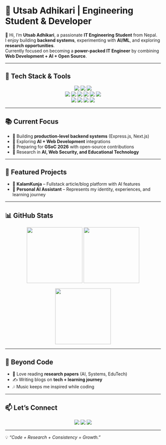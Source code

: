 # 🚀 Utsab Adhikari | Engineering Student & Developer  

👋 Hi, I’m **Utsab Adhikari**, a passionate **IT Engineering Student** from Nepal.  
I enjoy building **backend systems**, experimenting with **AI/ML**, and exploring **research opportunities**.  
Currently focused on becoming a **power-packed IT Engineer** by combining **Web Development + AI + Open Source**.  

---

## 🔧 Tech Stack & Tools  

<p align="center">
  <!-- Languages -->
  <img src="https://img.shields.io/badge/JavaScript-F7DF1E?style=for-the-badge&logo=javascript&logoColor=black"/>
  <img src="https://img.shields.io/badge/C++-00599C?style=for-the-badge&logo=c%2B%2B&logoColor=white"/>
  <img src="https://img.shields.io/badge/SQL-336791?style=for-the-badge&logo=postgresql&logoColor=white"/>

  <!-- Web Dev -->
  <br/>
  <img src="https://img.shields.io/badge/Node.js-339933?style=for-the-badge&logo=node.js&logoColor=white"/>
  <img src="https://img.shields.io/badge/Express.js-000000?style=for-the-badge&logo=express&logoColor=white"/>
  <img src="https://img.shields.io/badge/React-61DAFB?style=for-the-badge&logo=react&logoColor=black"/>
  <img src="https://img.shields.io/badge/Next.js-000000?style=for-the-badge&logo=nextdotjs&logoColor=white"/>
  <img src="https://img.shields.io/badge/MongoDB-4EA94B?style=for-the-badge&logo=mongodb&logoColor=white"/>
  <img src="https://img.shields.io/badge/TailwindCSS-38B2AC?style=for-the-badge&logo=tailwind-css&logoColor=white"/>

  <!-- Tools -->
  <br/>
  <img src="https://img.shields.io/badge/Git-F05032?style=for-the-badge&logo=git&logoColor=white"/>
  <img src="https://img.shields.io/badge/Linux-FCC624?style=for-the-badge&logo=linux&logoColor=black"/>
  <img src="https://img.shields.io/badge/Docker-2496ED?style=for-the-badge&logo=docker&logoColor=white"/>
  <img src="https://img.shields.io/badge/Vercel-000000?style=for-the-badge&logo=vercel&logoColor=white"/>
</p>

---

## 📚 Current Focus
- 🔹 Building **production-level backend systems** (Express.js, Next.js)  
- 🔹 Exploring **AI + Web Development** integrations  
- 🔹 Preparing for **GSoC 2026** with open-source contributions  
- 🔹 Research in **AI, Web Security, and Educational Technology**  

---

## 📂 Featured Projects
- 📰 **KalamKunja** – Fullstack article/blog platform with AI features
- 🤖 **Personal AI Assistant** – Represents my identity, experiences, and learning journey  

---

## 📊 GitHub Stats  

<p align="center">
  <img src="https://github-readme-stats.vercel.app/api?username=utsab-adhikari&show_icons=true&theme=tokyonight" height="180"/>
  <img src="https://github-readme-streak-stats.herokuapp.com/?user=utsab-adhikari&theme=tokyonight" height="180"/>
</p>

<p align="center">
  <img src="https://github-readme-stats.vercel.app/api/top-langs/?username=utsab-adhikari&layout=compact&theme=tokyonight" height="180"/>
</p>

---

## 🌱 Beyond Code
- 📖 Love reading **research papers** (AI, Systems, EduTech)  
- ✍️ Writing blogs on **tech + learning journey**  
- 🎶 Music keeps me inspired while coding  

---

## 📫 Let’s Connect
<p align="center">
  <a href="mailto:utsab1adhikari@gmail.com"><img src="https://img.shields.io/badge/Email-D14836?style=for-the-badge&logo=gmail&logoColor=white"/></a>
  <a href="https://linkedin.com/in/utsabadhikari"><img src="https://img.shields.io/badge/LinkedIn-0077B5?style=for-the-badge&logo=linkedin&logoColor=white"/></a>
  <a href="https://github.com/utsabadhikari"><img src="https://img.shields.io/badge/GitHub-100000?style=for-the-badge&logo=github&logoColor=white"/></a>
</p>

---

💡 *“Code + Research + Consistency = Growth.”*
